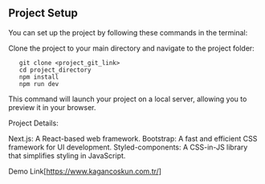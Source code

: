 ## Project Setup

You can set up the project by following these commands in the terminal:

 Clone the project to your main directory and navigate to the project folder:
```
   git clone <project_git_link>
   cd project_directory
   npm install
   npm run dev
```
This command will launch your project on a local server, allowing you to preview it in your browser.

Project Details:

Next.js: A React-based web framework.
Bootstrap: A fast and efficient CSS framework for UI development.
Styled-components: A CSS-in-JS library that simplifies styling in JavaScript.

Demo Link[https://www.kagancoskun.com.tr/]
